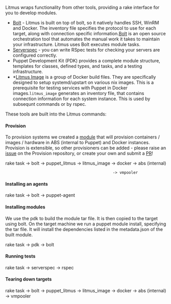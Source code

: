 Litmus wraps functionality from other tools, providing a rake interface for you to develop modules.

* [Bolt](https://github.com/puppetlabs/bolt) - Litmus is built on top of bolt, so it natively handles SSH, WinRM and Docker. The inventory file specifies the protocol to use for each target, along with connection specific information.[Bolt](https://github.com/puppetlabs/bolt) is an open source orchestration tool that automates the manual work it takes to maintain your infrastructure. Litmus uses Bolt executes module tasks. 
* [Serverspec](https://serverspec.org/) - you can write RSpec tests for checking your servers are configured correctly.
* Puppet Development Kit (PDK) provides a complete module structure, templates for classes, defined types, and tasks, and a testing infrastructure. 
* *[Litmus Image](https://github.com/puppetlabs/litmus_image) is a group of Docker build files. They are specifically designed to setup systemd/upstart on various nix images. This is a prerequisite for testing services with Puppet in Docker images.`litmus_image` generates an inventory file, that contains connection information for each system instance. This is used by subsequnt commands or by rspec. 

These tools are built into the Litmus commands: 

#### Provision

To provision systems we created a [module](https://github.com/puppetlabs/provision) that will provision containers / images / hardware in ABS (internal to Puppet) and Docker instances. Provision is extensible, so other provisioners can be added - please raise an [issue](https://github.com/puppetlabs/provision/issues) on the Provision repository, or create your own and submit a [PR](https://github.com/puppetlabs/provision/pulls)!

rake task -> bolt -> puppet_litmus -> litmus_image -> docker
                                                   -> abs (internal)
               
                                                   -> vmpooler

#### Installing an agents

rake task -> bolt -> puppet-agent

#### Installing modules

We use the pdk to build the module tar file. It is then copied to the target using bolt. On the target machine we run a puppet module install, specifying the tar file. It will install the dependencies listed in the metadata.json of the built module.

rake task -> pdk -> bolt

#### Running tests

rake task -> serverspec -> rspec

#### Tearing down targets

rake task -> bolt -> puppet_litmus -> litmus_image -> docker
                                                   -> abs (internal)
                                                   -> vmpooler
